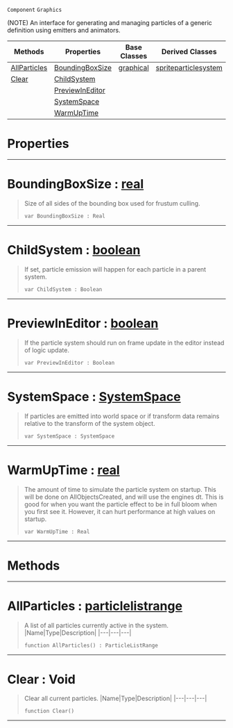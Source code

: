  `Component` `Graphics`



(NOTE) An interface for generating and managing particles of a generic definition using emitters and animators.

|Methods|Properties|Base Classes|Derived Classes|
|---|---|---|---|
|[ AllParticles](https://github.com/ZilchEngine/ZilchDocs/blob/master/code_reference/class_reference/particlesystem.markdown#allparticles-zero-engine)|[ BoundingBoxSize](https://github.com/ZilchEngine/ZilchDocs/blob/master/code_reference/class_reference/particlesystem.markdown#boundingboxsize-zero-eng)|[graphical](https://github.com/ZilchEngine/ZilchDocs/blob/master/code_reference/class_reference/graphical.markdown)|[spriteparticlesystem](https://github.com/ZilchEngine/ZilchDocs/blob/master/code_reference/class_reference/spriteparticlesystem.markdown)|
|[ Clear](https://github.com/ZilchEngine/ZilchDocs/blob/master/code_reference/class_reference/particlesystem.markdown#clear-void)|[ ChildSystem](https://github.com/ZilchEngine/ZilchDocs/blob/master/code_reference/class_reference/particlesystem.markdown#childsystem-zero-engine)| | |
| |[ PreviewInEditor](https://github.com/ZilchEngine/ZilchDocs/blob/master/code_reference/class_reference/particlesystem.markdown#previewineditor-zero-eng)| | |
| |[ SystemSpace](https://github.com/ZilchEngine/ZilchDocs/blob/master/code_reference/class_reference/particlesystem.markdown#systemspace-zero-engine)| | |
| |[ WarmUpTime](https://github.com/ZilchEngine/ZilchDocs/blob/master/code_reference/class_reference/particlesystem.markdown#warmuptime-zero-engine-d)| | |


 #  Properties


---  
 #  BoundingBoxSize : [real](https://github.com/ZilchEngine/ZilchDocs/blob/master/code_reference/nada_base_types/real.markdown)

> Size of all sides of the bounding box used for frustum culling.
> ``` lang=cpp, name=Nada
> var BoundingBoxSize : Real


---  
 #  ChildSystem : [boolean](https://github.com/ZilchEngine/ZilchDocs/blob/master/code_reference/nada_base_types/boolean.markdown)

> If set, particle emission will happen for each particle in a parent system.
> ``` lang=cpp, name=Nada
> var ChildSystem : Boolean


---  
 #  PreviewInEditor : [boolean](https://github.com/ZilchEngine/ZilchDocs/blob/master/code_reference/nada_base_types/boolean.markdown)

> If the particle system should run on frame update in the editor instead of logic update.
> ``` lang=cpp, name=Nada
> var PreviewInEditor : Boolean


---  
 #  SystemSpace : [SystemSpace](https://github.com/ZilchEngine/ZilchDocs/blob/master/code_reference/enum_reference.markdown#systemspace)

> If particles are emitted into world space or if transform data remains relative to the transform of the system object.
> ``` lang=cpp, name=Nada
> var SystemSpace : SystemSpace


---  
 #  WarmUpTime : [real](https://github.com/ZilchEngine/ZilchDocs/blob/master/code_reference/nada_base_types/real.markdown)

> The amount of time to simulate the particle system on startup. This will be done on AllObjectsCreated, and will use the engines dt. This is good for when you want the particle effect to be in full bloom when you first see it. However, it can hurt performance at high values on startup.
> ``` lang=cpp, name=Nada
> var WarmUpTime : Real


---  
 #  Methods


---  
 #  AllParticles : [particlelistrange](https://github.com/ZilchEngine/ZilchDocs/blob/master/code_reference/class_reference/particlelistrange.markdown)

> A list of all particles currently active in the system.
> |Name|Type|Description|
> |---|---|---|
> ``` lang=cpp, name=Nada
> function AllParticles() : ParticleListRange
> ``` 


---  
 #  Clear : Void

> Clear all current particles.
> |Name|Type|Description|
> |---|---|---|
> ``` lang=cpp, name=Nada
> function Clear()
> ``` 


---  
 

 